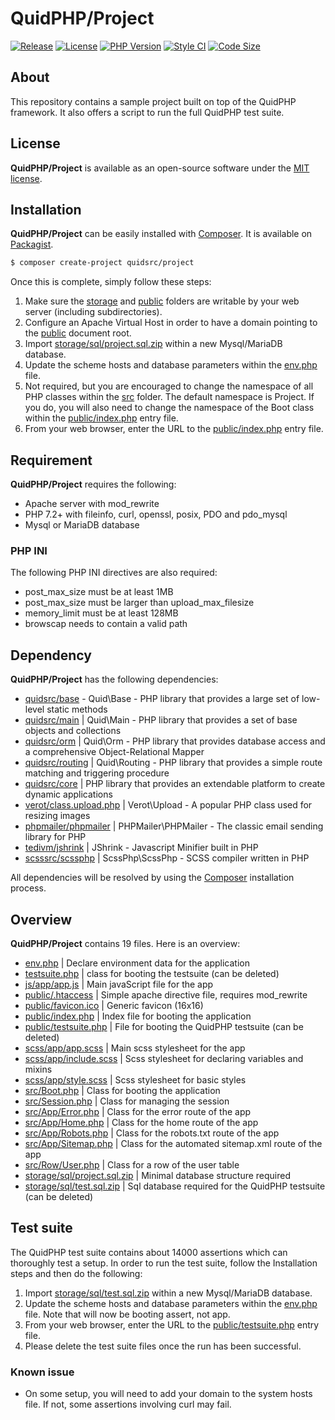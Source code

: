# QuidPHP/Project
[![Release](https://img.shields.io/github/v/release/quidsrc/project)](https://packagist.org/packages/quidsrc/project)
[![License](https://img.shields.io/github/license/quidsrc/project)](https://github.com/quidsrc/project/blob/master/LICENSE)
[![PHP Version](https://img.shields.io/packagist/php-v/quidsrc/project)](https://www.php.net)
[![Style CI](https://styleci.io/repos/203834987/shield)](https://styleci.io)
[![Code Size](https://img.shields.io/github/languages/code-size/quidsrc/project)](https://github.com/quidsrc/project)

## About
This repository contains a sample project built on top of the QuidPHP framework. It also offers a script to run the full QuidPHP test suite.

## License
**QuidPHP/Project** is available as an open-source software under the [MIT license](LICENSE).

## Installation
**QuidPHP/Project** can be easily installed with [Composer](https://getcomposer.org). It is available on [Packagist](https://packagist.org/packages/quidsrc/project).
``` bash
$ composer create-project quidsrc/project
```

Once this is complete, simply follow these steps:
1. Make sure the [storage](storage) and [public](public) folders are writable by your web server (including subdirectories).
2. Configure an Apache Virtual Host in order to have a domain pointing to the [public](public) document root.
3. Import [storage/sql/project.sql.zip](storage/sql/project.sql.zip) within a new Mysql/MariaDB database.
4. Update the scheme hosts and database parameters within the [env.php](env.php) file.
5. Not required, but you are encouraged to change the namespace of all PHP classes within the [src](src) folder. The default namespace is Project. If you do, you will also need to change the namespace of the Boot class within the [public/index.php](public/index.php) entry file.
6. From your web browser, enter the URL to the [public/index.php](public/index.php) entry file.

## Requirement
**QuidPHP/Project** requires the following:
- Apache server with mod_rewrite
- PHP 7.2+ with fileinfo, curl, openssl, posix, PDO and pdo_mysql
- Mysql or MariaDB database

### PHP INI
The following PHP INI directives are also required:
- post_max_size must be at least 1MB
- post_max_size must be larger than upload_max_filesize
- memory_limit must be at least 128MB
- browscap needs to contain a valid path 

## Dependency
**QuidPHP/Project** has the following dependencies:
- [quidsrc/base](https://github.com/quidsrc/base) - Quid\Base - PHP library that provides a large set of low-level static methods
- [quidsrc/main](https://github.com/quidsrc/main) | Quid\Main - PHP library that provides a set of base objects and collections 
- [quidsrc/orm](https://github.com/quidsrc/orm) | Quid\Orm - PHP library that provides database access and a comprehensive Object-Relational Mapper
- [quidsrc/routing](https://github.com/quidsrc/routing) | Quid\Routing - PHP library that provides a simple route matching and triggering procedure
- [quidsrc/core](https://github.com/quidsrc/core) | PHP library that provides an extendable platform to create dynamic applications
- [verot/class.upload.php](https://github.com/verot/class.upload.php) | Verot\Upload - A popular PHP class used for resizing images
- [phpmailer/phpmailer](https://github.com/phpmailer/phpmailer) | PHPMailer\PHPMailer - The classic email sending library for PHP
- [tedivm/jshrink](https://github.com/tedious/JShrink) | JShrink - Javascript Minifier built in PHP
- [scsssrc/scssphp](https://github.com/scsssrc/scssphp) | ScssPhp\ScssPhp - SCSS compiler written in PHP

All dependencies will be resolved by using the [Composer](https://getcomposer.org) installation process.

## Overview
**QuidPHP/Project** contains 19 files. Here is an overview:
- [env.php](env.php) | Declare environment data for the application
- [testsuite.php](testsuite.php) | class for booting the testsuite (can be deleted)
- [js/app/app.js](js/app/app.js) | Main javaScript file for the app
- [public/.htaccess](public/.htaccess) | Simple apache directive file, requires mod_rewrite
- [public/favicon.ico](public/favicon.ico) | Generic favicon (16x16)
- [public/index.php](public/index.php) | Index file for booting the application
- [public/testsuite.php](public/testsuite.php) | File for booting the QuidPHP testsuite (can be deleted)
- [scss/app/app.scss](scss/app/app.scss) | Main scss stylesheet for the app
- [scss/app/include.scss](scss/app/include.scss) | Scss stylesheet for declaring variables and mixins
- [scss/app/style.scss](scss/app/style.scss) | Scss stylesheet for basic styles
- [src/Boot.php](src/Boot.php) | Class for booting the application
- [src/Session.php](src/Session.php) | Class for managing the session
- [src/App/Error.php](src/App/Error.php) | Class for the error route of the app
- [src/App/Home.php](src/App/Home.php) | Class for the home route of the app
- [src/App/Robots.php](src/App/Robots.php) | Class for the robots.txt route of the app
- [src/App/Sitemap.php](src/App/Sitemap.php) | Class for the automated sitemap.xml route of the app
- [src/Row/User.php](src/Row/User.php) | Class for a row of the user table
- [storage/sql/project.sql.zip](storage/sql/project.sql.zip) | Minimal database structure required
- [storage/sql/test.sql.zip](storage/sql/test.sql.zip) | Sql database required for the QuidPHP testsuite (can be deleted)

## Test suite
The QuidPHP test suite contains about 14000 assertions which can thoroughly test a setup. In order to run the test suite, follow the Installation steps and then do the following:
1. Import [storage/sql/test.sql.zip](storage/sql/test.sql.zip) within a new Mysql/MariaDB database.
2. Update the scheme hosts and database parameters within the [env.php](env.php) file. Note that will now be booting assert, not app.
3. From your web browser, enter the URL to the [public/testsuite.php](public/testsuite.php) entry file.
4. Please delete the test suite files once the run has been successful.

### Known issue
- On some setup, you will need to add your domain to the system hosts file. If not, some assertions involving curl may fail.